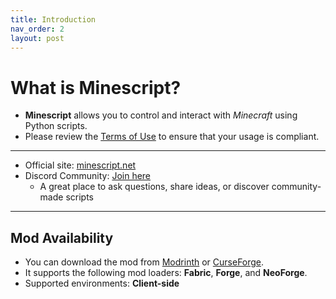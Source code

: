 ```yaml
---
title: Introduction
nav_order: 2
layout: post
---
```


# What is Minescript?

- **Minescript** allows you to control and interact with *Minecraft* using Python scripts.
- Please review the [Terms of Use](https://github.com/maxuser0/minescript/blob/main/TERMS_OF_USE.md) to ensure that your usage is compliant.

---

- Official site: [minescript.net](https://minescript.net/)  
- Discord Community: [Join here](https://discord.gg/NjcyvrHTze)  
  - A great place to ask questions, share ideas, or discover community-made scripts

---

## Mod Availability

- You can download the mod from [Modrinth](https://modrinth.com/) or [CurseForge](https://www.curseforge.com/).
- It supports the following mod loaders: **Fabric**, **Forge**, and **NeoForge**.
- Supported environments: **Client-side**

